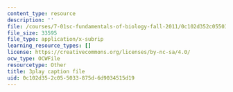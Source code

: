 ```yaml
---
content_type: resource
description: ''
file: /courses/7-01sc-fundamentals-of-biology-fall-2011/0c102d352c055033875d6d9034515d19_dt4sSAb-7cE.vtt
file_size: 33595
file_type: application/x-subrip
learning_resource_types: []
license: https://creativecommons.org/licenses/by-nc-sa/4.0/
ocw_type: OCWFile
resourcetype: Other
title: 3play caption file
uid: 0c102d35-2c05-5033-875d-6d9034515d19
---
```

